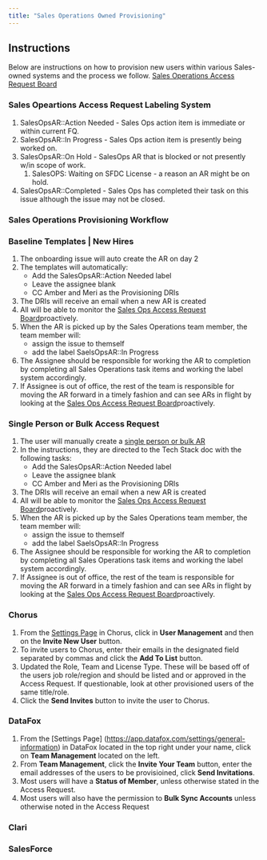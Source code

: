 ```yaml
---
title: "Sales Operations Owned Provisioning"
---
```


## Instructions

Below are instructions on how to provision new users within various Sales-owned systems and the process we follow.
[Sales Operations Access Request Board](https://gitlab.com/gitlab-com/team-member-epics/access-requests/-/boards/1959331)

### Sales Opeartions Access Request Labeling System

1. SalesOpsAR::Action Needed - Sales Ops action item is immediate or within current FQ.
1. SalesOpsAR::In Progress - Sales Ops action item is presently being worked on.
1. SalesOpsAR::On Hold - SalesOps AR that is blocked or not presently w/in scope of work.
   1. SalesOPS: Waiting on SFDC License - a reason an AR might be on hold.
1. SalesOpsAR::Completed - Sales Ops has completed their task on this issue although the issue may not be closed.

### Sales Operations Provisioning Workflow

### Baseline Templates | New Hires

1. The onboarding issue will auto create the AR on day 2
1. The templates will automatically:
   - Add the SalesOpsAR::Action Needed label
   - Leave the assignee blank
   - CC Amber and Meri as the Provisioning DRIs
1.  The DRIs will receive an email when a new AR is created
1.  All will be able to monitor the [Sales Ops Access Request Board](https://gitlab.com/gitlab-com/team-member-epics/access-requests/-/boards/1959331)proactively.
1.  When the AR is picked up by the Sales Operations team member, the team member will:
    - assign the issue to themself
    - add the label SaelsOpsAR::In Progress
1.  The Assignee should be responsible for working the AR to completion by completing all Sales Operations task items and working the label system accordingly.
1.  If Assignee is out of office, the rest of the team is responsible for moving the AR forward in a timely fashion and can see ARs in flight by looking at the [Sales Ops Access Request Board](https://gitlab.com/gitlab-com/team-member-epics/access-requests/-/boards/1959331)proactively.

### Single Person or Bulk Access Request

1. The user will manually create a [single person or bulk AR](/handbook/business-technology/team-member-enablement/onboarding-access-requests/access-requests/#singlebulk-access-requests-instructions)
1. In the instructions, they are directed to the Tech Stack doc with the following tasks:
   - Add the SalesOpsAR::Action Needed label
   - Leave the assignee blank
   - CC Amber and Meri as the Provisioning DRIs
1.  The DRIs will receive an email when a new AR is created
1.  All will be able to monitor the [Sales Ops Access Request Board](https://gitlab.com/gitlab-com/team-member-epics/access-requests/-/boards/1959331)proactively.
1.  When the AR is picked up by the Sales Operations team member, the team member will:
    - assign the issue to themself
    - add the label SaelsOpsAR::In Progress
1.  The Assignee should be responsible for working the AR to completion by completing all Sales Operations task items and working the label system accordingly.
1.  If Assignee is out of office, the rest of the team is responsible for moving the AR forward in a timely fashion and can see ARs in flight by looking at the [Sales Ops Access Request Board](https://gitlab.com/gitlab-com/team-member-epics/access-requests/-/boards/1959331)proactively.

### Chorus

1. From the [Settings Page](https://chorus.ai/settings/personal-settings) in Chorus, click in **User Management** and then on the **Invite New User** button.
1. To invite users to Chorus, enter their emails in the designated field separated by commas and click the **Add To List** button.
1. Updated the Role, Team and License Type.  These will be based off of the users job role/region and should be listed and or approved in the Access Request. If questionable, look at other provisioned users of the same title/role.
1. Click the **Send Invites** button to invite the user to Chorus.

### DataFox

1. From the [Settings Page] (https://app.datafox.com/settings/general-information) in DataFox located in the top right under your name, click on **Team Management** located on the left.
1. From **Team Management**, click the **Invite Your Team** button, enter the email addresses of the users to be provisioined, click **Send Invitations**.
1. Most users will have a **Status of Member**, unless otherwise stated in the Access Request.
1. Most users will also have the permission to **Bulk Sync Accounts** unless otherwise noted in the Access Request

### Clari

### SalesForce

